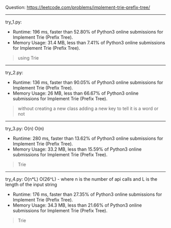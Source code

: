 Question: https://leetcode.com/problems/implement-trie-prefix-tree/

---

try_1.py:
* Runtime: 196 ms, faster than 52.80% of Python3 online submissions for Implement Trie (Prefix Tree).
* Memory Usage: 31.4 MB, less than 7.41% of Python3 online submissions for Implement Trie (Prefix Tree).

> using Trie

---

try_2.py:
* Runtime: 136 ms, faster than 90.05% of Python3 online submissions for Implement Trie (Prefix Tree).
* Memory Usage: 26 MB, less than 66.67% of Python3 online submissions for Implement Trie (Prefix Tree).

> without creating a new class
> adding a new key to tell it is a word or not

---

try_3.py: O(n) O(n)

* Runtime: 280 ms, faster than 13.62% of Python3 online submissions for Implement Trie (Prefix Tree).
* Memory Usage: 33.2 MB, less than 15.59% of Python3 online submissions for Implement Trie (Prefix Tree).

> Trie

---

try_4.py: O(n*L) O(26^L) - where n is the number of api calls and L is the length of the input string

* Runtime: 176 ms, faster than 27.35% of Python3 online submissions for Implement Trie (Prefix Tree).
* Memory Usage: 34.3 MB, less than 21.66% of Python3 online submissions for Implement Trie (Prefix Tree).

> Trie
